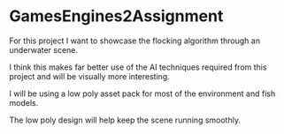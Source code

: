 # GamesEngines2Assignment


For this project I want to showcase the flocking algorithm through an underwater scene.

I think this makes far better use of the AI techniques required from this project and will be visually more interesting.

I will be using a low poly asset pack for most of the environment and fish models.

The low poly design will help keep the scene running smoothly.
